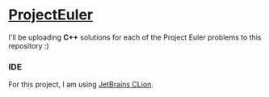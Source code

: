 # [ProjectEuler](https://projecteuler.net/)

I'll be uploading **C++** solutions for each of the Project Euler problems to this repository :)

### IDE
For this project, I am using [JetBrains CLion](http://www.jetbrains.com/clion).